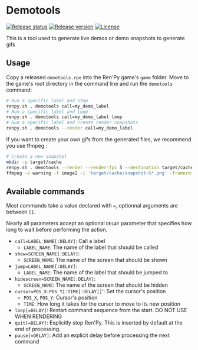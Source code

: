 # Demotools

[![Release status](https://img.shields.io/github/workflow/status/ayowel/renpy-demotools/Release?label=release)](https://github.com/Ayowel/renpy-demotools/actions/workflows/release.yml)
[![Release version](https://img.shields.io/github/v/release/ayowel/renpy-demotools)](https://github.com/Ayowel/renpy-demotools/releases/latest)
[![License](https://img.shields.io/github/license/ayowel/renpy-demotools)](LICENSE)

This is a tool used to generate live demos or demo snapshots to generate gifs

## Usage

Copy a released `demotools.rpe` into the Ren'Py game's `game` folder.
Move to the game's root directory in the command line and run the `demotools` command:

```sh
# Run a specific label and stop
renpy.sh . demotools call=my_demo_label
# Run a specific label and loop
renpy.sh . demotools call=my_demo_label loop
# Run a specific label and create render snapshots
renpy.sh . demotools --render call=my_demo_label
```

If you want to create your own gifs from the generated files, we recommend you use ffmpeg :

```sh
# Create a new snapshot 
mkdir -p target/cache
renpy.sh . demotools --render --render-fps 5 --destination target/cache call=my_demo_label
ffmpeg -v warning -f image2 -i 'target/cache/snapshot-%*.png' -framerate 5 -r 5 -y target/snapshot.gif
```

## Available commands

Most commands take a value declared with `=`, optionnal arguments are between `[]`.

Nearly all parameters accept an optional `DELAY` parameter that specifies how long to wait before performing the action.

* `call=LABEL_NAME[:DELAY]`: Call a label
  * `LABEL_NAME`: The name of the label that should be called
* `show=SCREEN_NAME[:DELAY]`:
  * `SCREEN_NAME`: The name of the screen that should be shown
* `jump=LABEL_NAME[:DELAY]`:
  * `LABEL_NAME`: The name of the label that should be jumped to
* `hidescreen=SCREEN_NAME[:DELAY]`:
  * `SCREEN_NAME`: The name of the screen that should be hidden
* `cursor=POS_X:POS_Y[:TIME[:DELAY]]`': Set the cursor's position
  * `POS_X`, `POS_Y`: Cursor's position
  * `TIME`: How long it takes for the cursor to move to its new position
* `loop[=DELAY]`: Restart command sequence from the start. DO NOT USE WHEN RENDERING
* `quit[=DELAY]`: Explicitly stop Ren'Py. This is inserted by default at the end of processing.
* `pause[=DELAY]`: Add an explicit delay before processing the next command
